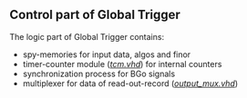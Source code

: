 ## Control part of Global Trigger

The logic part of Global Trigger contains:
  * spy-memories for input data, algos and finor
  * timer-counter module (*[tcm.vhd](../firmware/hdl/control/tcm.vhd)*) for internal counters
  * synchronization process for BGo signals
  * multiplexer for data of read-out-record (*[output_mux.vhd](../firmware/hdl/control/output_mux.vhd)*)

